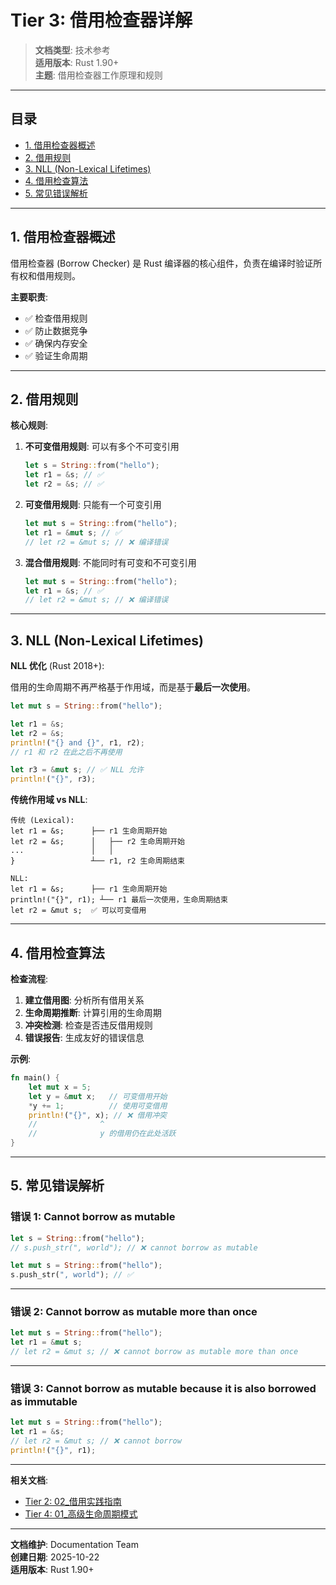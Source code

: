 # Tier 3: 借用检查器详解

> **文档类型**: 技术参考  
> **适用版本**: Rust 1.90+  
> **主题**: 借用检查器工作原理和规则

---

## 目录

- [1. 借用检查器概述](#1-借用检查器概述)
- [2. 借用规则](#2-借用规则)
- [3. NLL (Non-Lexical Lifetimes)](#3-nll-non-lexical-lifetimes)
- [4. 借用检查算法](#4-借用检查算法)
- [5. 常见错误解析](#5-常见错误解析)

---

## 1. 借用检查器概述

借用检查器 (Borrow Checker) 是 Rust 编译器的核心组件，负责在编译时验证所有权和借用规则。

**主要职责**:

- ✅ 检查借用规则
- ✅ 防止数据竞争
- ✅ 确保内存安全
- ✅ 验证生命周期

---

## 2. 借用规则

**核心规则**:

1. **不可变借用规则**: 可以有多个不可变引用

   ```rust
   let s = String::from("hello");
   let r1 = &s; // ✅
   let r2 = &s; // ✅
   ```

2. **可变借用规则**: 只能有一个可变引用

   ```rust
   let mut s = String::from("hello");
   let r1 = &mut s; // ✅
   // let r2 = &mut s; // ❌ 编译错误
   ```

3. **混合借用规则**: 不能同时有可变和不可变引用

   ```rust
   let mut s = String::from("hello");
   let r1 = &s; // ✅
   // let r2 = &mut s; // ❌ 编译错误
   ```

---

## 3. NLL (Non-Lexical Lifetimes)

**NLL 优化** (Rust 2018+):

借用的生命周期不再严格基于作用域，而是基于**最后一次使用**。

```rust
let mut s = String::from("hello");

let r1 = &s;
let r2 = &s;
println!("{} and {}", r1, r2);
// r1 和 r2 在此之后不再使用

let r3 = &mut s; // ✅ NLL 允许
println!("{}", r3);
```

**传统作用域 vs NLL**:

```text
传统 (Lexical):
let r1 = &s;      ├── r1 生命周期开始
let r2 = &s;      │   ├── r2 生命周期开始
...               │   │
}                 ┴── r1, r2 生命周期结束

NLL:
let r1 = &s;      ├── r1 生命周期开始
println!("{}", r1); ┴── r1 最后一次使用，生命周期结束
let r2 = &mut s;  ✅ 可以可变借用
```

---

## 4. 借用检查算法

**检查流程**:

1. **建立借用图**: 分析所有借用关系
2. **生命周期推断**: 计算引用的生命周期
3. **冲突检测**: 检查是否违反借用规则
4. **错误报告**: 生成友好的错误信息

**示例**:

```rust
fn main() {
    let mut x = 5;
    let y = &mut x;   // 可变借用开始
    *y += 1;          // 使用可变借用
    println!("{}", x); // ❌ 借用冲突
    //              ^
    //              y 的借用仍在此处活跃
}
```

---

## 5. 常见错误解析

### 错误 1: Cannot borrow as mutable

```rust
let s = String::from("hello");
// s.push_str(", world"); // ❌ cannot borrow as mutable

let mut s = String::from("hello");
s.push_str(", world"); // ✅
```

---

### 错误 2: Cannot borrow as mutable more than once

```rust
let mut s = String::from("hello");
let r1 = &mut s;
// let r2 = &mut s; // ❌ cannot borrow as mutable more than once
```

---

### 错误 3: Cannot borrow as mutable because it is also borrowed as immutable

```rust
let mut s = String::from("hello");
let r1 = &s;
// let r2 = &mut s; // ❌ cannot borrow
println!("{}", r1);
```

---

**相关文档**:

- [Tier 2: 02_借用实践指南](../tier_02_guides/02_借用实践指南.md)
- [Tier 4: 01_高级生命周期模式](../tier_04_advanced/01_高级生命周期模式.md)

---

**文档维护**: Documentation Team  
**创建日期**: 2025-10-22  
**适用版本**: Rust 1.90+
